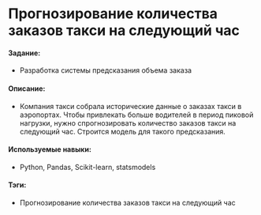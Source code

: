# Прогнозирование количества заказов такси на следующий час

#### Задание: 
- Разработка системы предсказания объема заказа

#### Описание:
- Компания такси собрала исторические данные о заказах такси в аэропортах. Чтобы привлекать больше водителей в период пиковой нагрузки, нужно спрогнозировать количество заказов такси на следующий час. Строится модель для такого предсказания.

#### Используемые навыки:
- Python, Pandas, Scikit-learn, statsmodels

#### Тэги:
- Прогнозирование количества заказов такси на следующий час

